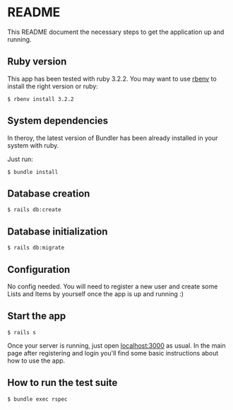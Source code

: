# README

This README document the necessary steps to get the application up and running.

## Ruby version

This app has been tested with ruby 3.2.2. You may want to use [rbenv](https://github.com/rbenv/rbenv) to install the right version or ruby:

```
$ rbenv install 3.2.2
```

## System dependencies

In theroy, the latest version of Bundler has been already installed in your system with ruby.

Just run:
```
$ bundle install
```

## Database creation

```
$ rails db:create
```

## Database initialization

```
$ rails db:migrate
```

## Configuration
No config needed. You will need to register a new user and create some Lists and Items by yourself once the app is up and running :)

## Start the app

```
$ rails s
```

Once your server is running, just open [localhost:3000](http://localhost:3000) as usual. In the main page after registering and login you'll find some basic instructions about how to use the app.

## How to run the test suite

```
$ bundle exec rspec
```